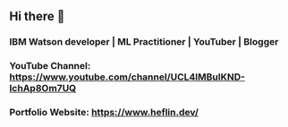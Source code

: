 ## Hi there 👋
### IBM Watson developer | ML Practitioner | YouTuber | Blogger
### YouTube Channel: https://www.youtube.com/channel/UCL4lMBulKND-IchAp8Om7UQ
### Portfolio Website: https://www.heflin.dev/

<!--
**heflinstephenraj/heflinstephenraj** is a ✨ _special_ ✨ repository because its `README.md` (this file) appears on your GitHub profile.

Here are some ideas to get you started:

- 🔭 I’m currently working on ...
- 🌱 I’m currently learning ...
- 👯 I’m looking to collaborate on ...
- 🤔 I’m looking for help with ...
- 💬 Ask me about ...
- 📫 How to reach me: ...
- 😄 Pronouns: ...
- ⚡ Fun fact: ...
-->
